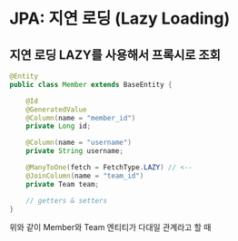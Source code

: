 # JPA: 지연 로딩 (Lazy Loading)

## 지연 로딩 LAZY를 사용해서 프록시로 조회

```java
@Entity
public class Member extends BaseEntity {

    @Id
    @GeneratedValue
    @Column(name = "member_id")
    private Long id;

    @Column(name = "username")
    private String username;

    @ManyToOne(fetch = FetchType.LAZY) // <--
    @JoinColumn(name = "team_id")
    private Team team;

    // getters & setters
}
```

위와 같이 Member와 Team 엔티티가 다대일 관계라고 할 때 